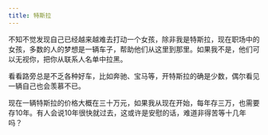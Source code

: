 ```yaml
---
title: 特斯拉
---
```

不知不觉发现自己已经越来越难去打动一个女孩，除非我是特斯拉，现在职场中的女孩，多数的人的梦想是一辆车子，帮助他们从这里到那里。如果我不是，他们可以无视你，把你从联系人名单中拉黑。

看看路旁总是不乏各种好车，比如奔驰、宝马等，开特斯拉的确是少数，偶尔看见一辆自己也会羡慕不已。

现在一辆特斯拉的价格大概在三十万元，如果我从现在开始，每年存三万，也需要存10年。有人会说10年很快就过去，这或许是安慰的话，难道非得苦等十几年吗？